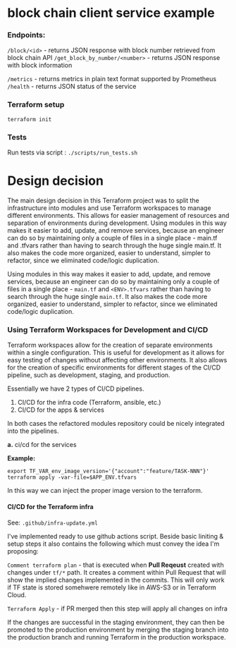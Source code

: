 # block chain client service example

### Endpoints:

`/block/<id>` - returns JSON response with block number retrieved from block chain API
`/get_block_by_number/<number>` - returns JSON response with block information

`/metrics` - returns metrics in plain text format supported by Prometheus
`/health` - returns JSON status of the service

### Terraform setup

`terraform init`

### Tests

Run tests via script :
`./scripts/run_tests.sh`


# Design decision

The main design decision in this Terraform project was to split the infrastructure into modules and use Terraform workspaces to manage different environments. This allows for easier management of resources and separation of environments during development.
Using modules in this way makes it easier to add, update, and remove services, because an engineer can do so by maintaining only a couple of files in a single place - main.tf and <ENV>.tfvars rather than having to search through the huge single main.tf. It also makes the code more organized, easier to understand, simpler to refactor, since we eliminated code/logic duplication.

Using modules in this way makes it easier to add, update, and remove services, because an engineer can do so by maintaining only a couple of files in a single place - `main.tf` and `<ENV>.tfvars` rather than having to search through the huge single `main.tf`. It also makes the code more organized, easier to understand, simpler to refactor, since we eliminated code/logic duplication.

### Using Terraform Workspaces for Development and CI/CD

Terraform workspaces allow for the creation of separate environments within a single configuration. This is useful for development as it allows for easy testing of changes without affecting other environments. It also allows for the creation of specific environments for different stages of the CI/CD pipeline, such as development, staging, and production.

Essentially we have 2 types of CI/CD pipelines.
1. CI/CD for the infra code (Terraform, ansible, etc.)
2. CI/CD for the apps & services

In both cases the refactored modules repository could be nicely integrated into the pipelines.  

**a.** ci/cd for the services

**Example:**
```
export TF_VAR_env_image_version='{"account":"feature/TASK-NNN"}'
terraform apply -var-file=$APP_ENV.tfvars
```
In this way we can inject the proper image version to the terraform.


#### CI/CD for the Terraform infra
See: `.github/infra-update.yml`

I've implemented ready to use github actions script. Beside basic liniting & setup steps it also contains the following which must convey the idea I'm proposing:

`Comment terraform plan` - that is executed when **Pull Reqeust** created with changes under `tf/*` path.
It creates a comment within Pull Request that will show the implied changes implemented in the commits.
This will only work if TF state is stored somehwere remotely like in AWS-S3 or in Terraform Cloud.


`Terraform Apply` - if PR merged then this step will apply all changes on infra

If the changes are successful in the staging environment, they can then be promoted to the production environment by merging the staging branch into the production branch and running Terraform in the production workspace.
